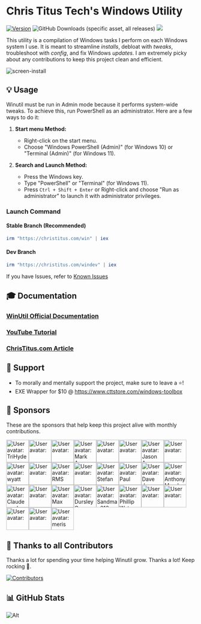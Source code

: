 # Chris Titus Tech's Windows Utility

[![Version](https://img.shields.io/github/v/release/ChrisTitusTech/winutil?color=%230567ff&label=Latest%20Release&style=for-the-badge)](https://github.com/ChrisTitusTech/winutil/releases/latest)
![GitHub Downloads (specific asset, all releases)](https://img.shields.io/github/downloads/ChrisTitusTech/winutil/winutil.ps1?label=Total%20Downloads&style=for-the-badge)
[![](https://dcbadge.limes.pink/api/server/https://discord.gg/RUbZUZyByQ?theme=default-inverted&style=for-the-badge)](https://discord.gg/RUbZUZyByQ)

This utility is a compilation of Windows tasks I perform on each Windows system I use. It is meant to streamline *installs*, debloat with *tweaks*, troubleshoot with *config*, and fix Windows *updates*. I am extremely picky about any contributions to keep this project clean and efficient.

![screen-install](./docs/assets/Title-Screen.png)

## 💡 Usage

Winutil must be run in Admin mode because it performs system-wide tweaks. To achieve this, run PowerShell as an administrator. Here are a few ways to do it:

1. **Start menu Method:**
   - Right-click on the start menu.
   - Choose "Windows PowerShell (Admin)" (for Windows 10) or "Terminal (Admin)" (for Windows 11).

2. **Search and Launch Method:**
   - Press the Windows key.
   - Type "PowerShell" or "Terminal" (for Windows 11).
   - Press `Ctrl + Shift + Enter` or Right-click and choose "Run as administrator" to launch it with administrator privileges.

### Launch Command

#### Stable Branch (Recommended)

```ps1
irm "https://christitus.com/win" | iex
```
#### Dev Branch

```ps1
irm "https://christitus.com/windev" | iex
```

If you have Issues, refer to [Known Issues](https://christitustech.github.io/winutil/KnownIssues/)

## 🎓 Documentation

### [WinUtil Official Documentation](https://christitustech.github.io/winutil/)

### [YouTube Tutorial](https://www.youtube.com/watch?v=6UQZ5oQg8XA)

### [ChrisTitus.com Article](https://christitus.com/windows-tool/)

## 💖 Support
- To morally and mentally support the project, make sure to leave a ⭐️!
- EXE Wrapper for $10 @ https://www.cttstore.com/windows-toolbox

## 💖 Sponsors

These are the sponsors that help keep this project alive with monthly contributions.

<!-- sponsors --><a href="https://github.com/TriHydera"><img src="https:&#x2F;&#x2F;github.com&#x2F;TriHydera.png" width="60px" alt="User avatar: TriHydera" /></a><a href="https://github.com/jozozovko"><img src="https:&#x2F;&#x2F;github.com&#x2F;jozozovko.png" width="60px" alt="User avatar: " /></a><a href="https://github.com/DelDongo"><img src="https:&#x2F;&#x2F;github.com&#x2F;DelDongo.png" width="60px" alt="User avatar: " /></a><a href="https://github.com/markamos"><img src="https:&#x2F;&#x2F;github.com&#x2F;markamos.png" width="60px" alt="User avatar: Mark Amos" /></a><a href="https://github.com/dwelfusius"><img src="https:&#x2F;&#x2F;github.com&#x2F;dwelfusius.png" width="60px" alt="User avatar: " /></a><a href="https://github.com/mews-se"><img src="https:&#x2F;&#x2F;github.com&#x2F;mews-se.png" width="60px" alt="User avatar: " /></a><a href="https://github.com/jdiegmueller"><img src="https:&#x2F;&#x2F;github.com&#x2F;jdiegmueller.png" width="60px" alt="User avatar: Jason A. Diegmueller" /></a><a href="https://github.com/AlanTristar"><img src="https:&#x2F;&#x2F;github.com&#x2F;AlanTristar.png" width="60px" alt="User avatar: " /></a><a href="https://github.com/zepled112"><img src="https:&#x2F;&#x2F;github.com&#x2F;zepled112.png" width="60px" alt="User avatar: wyatt" /></a><a href="https://github.com/altugtekiner"><img src="https:&#x2F;&#x2F;github.com&#x2F;altugtekiner.png" width="60px" alt="User avatar: " /></a><a href="https://github.com/robertsandrock"><img src="https:&#x2F;&#x2F;github.com&#x2F;robertsandrock.png" width="60px" alt="User avatar: RMS" /></a><a href="https://github.com/mmomega"><img src="https:&#x2F;&#x2F;github.com&#x2F;mmomega.png" width="60px" alt="User avatar: " /></a><a href="https://github.com/KenichiQaz"><img src="https:&#x2F;&#x2F;github.com&#x2F;KenichiQaz.png" width="60px" alt="User avatar: Stefan" /></a><a href="https://github.com/paulsheets"><img src="https:&#x2F;&#x2F;github.com&#x2F;paulsheets.png" width="60px" alt="User avatar: Paul" /></a><a href="https://github.com/djones369"><img src="https:&#x2F;&#x2F;github.com&#x2F;djones369.png" width="60px" alt="User avatar: Dave Jones" /></a><a href="https://github.com/anthonymendez"><img src="https:&#x2F;&#x2F;github.com&#x2F;anthonymendez.png" width="60px" alt="User avatar: Anthony Mendez" /></a><a href="https://github.com/claudemods"><img src="https:&#x2F;&#x2F;github.com&#x2F;claudemods.png" width="60px" alt="User avatar: Claudemods" /></a><a href="https://github.com/FatBastard0"><img src="https:&#x2F;&#x2F;github.com&#x2F;FatBastard0.png" width="60px" alt="User avatar: " /></a><a href="https://github.com/Ascent7910"><img src="https:&#x2F;&#x2F;github.com&#x2F;Ascent7910.png" width="60px" alt="User avatar: Max" /></a><a href="https://github.com/DursleyGuy"><img src="https:&#x2F;&#x2F;github.com&#x2F;DursleyGuy.png" width="60px" alt="User avatar: DursleyGuy" /></a><a href="https://github.com/YamiSandman616"><img src="https:&#x2F;&#x2F;github.com&#x2F;YamiSandman616.png" width="60px" alt="User avatar: Sandman616" /></a><a href="https://github.com/realmuddy"><img src="https:&#x2F;&#x2F;github.com&#x2F;realmuddy.png" width="60px" alt="User avatar: Phillip Waters" /></a><a href="https://github.com/quaszi"><img src="https:&#x2F;&#x2F;github.com&#x2F;quaszi.png" width="60px" alt="User avatar: " /></a><a href="https://github.com/EgoRaInevitable"><img src="https:&#x2F;&#x2F;github.com&#x2F;EgoRaInevitable.png" width="60px" alt="User avatar: " /></a><a href="https://github.com/Unambiguous"><img src="https:&#x2F;&#x2F;github.com&#x2F;Unambiguous.png" width="60px" alt="User avatar: " /></a><a href="https://github.com/Freestyler589"><img src="https:&#x2F;&#x2F;github.com&#x2F;Freestyler589.png" width="60px" alt="User avatar: " /></a><a href="https://github.com/EA-1356"><img src="https:&#x2F;&#x2F;github.com&#x2F;EA-1356.png" width="60px" alt="User avatar: meris" /></a><!-- sponsors -->

## 🏅 Thanks to all Contributors
Thanks a lot for spending your time helping Winutil grow. Thanks a lot! Keep rocking 🍻.

[![Contributors](https://contrib.rocks/image?repo=ChrisTitusTech/winutil)](https://github.com/ChrisTitusTech/winutil/graphs/contributors)

## 📊 GitHub Stats

![Alt](https://repobeats.axiom.co/api/embed/aad37eec9114c507f109d34ff8d38a59adc9503f.svg "Repobeats analytics image")
